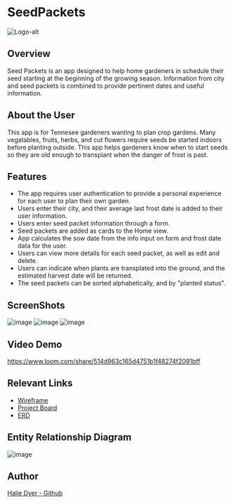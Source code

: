 # SeedPackets
![Logo-alt](https://user-images.githubusercontent.com/86806913/174443644-9236ed4c-f73e-4915-b871-13688de90eee.PNG)

## Overview

Seed Packets is an app designed to help home gardeners in schedule their seed starting at the beginning of the growing season. Information from city and seed packets is combined to provide pertinent dates and useful information. 

## About the User
This app is for Tennesee gardeners wanting to plan crop gardens. Many vegatables, fruits, herbs, and cut flowers require seeds be started indoors before planting outside. This app helps gardeners know when to start seeds so they are old enough to transplant when the danger of frost is past. 

## Features
- The app requires user authentication to provide a personal experience for each user to plan their own garden.
- Users enter their city, and their average last frost date is added to their user information.
- Users enter seed packet information through a form.
- Seed packets are added as cards to the Home view.
- App calculates the sow date from the info input on form and frost date data for the user.
- Users can view more details for each seed packet, as well as edit and delete.
- Users can indicate when plants are transplated into the ground, and the estimated harvest date will be returned. 
- The seed packets can be sorted alphabetically, and by "planted status".

## ScreenShots
![image](https://user-images.githubusercontent.com/86806913/174419181-88840972-5974-4f33-82bf-d272c60ca01b.png)
![image](https://user-images.githubusercontent.com/86806913/174419138-59e56835-7e98-4923-ad01-ddd3ffb19373.png)
![image](https://user-images.githubusercontent.com/86806913/174419151-2daad07a-a14d-47e8-a328-d43021241bb5.png)


## Video Demo
https://www.loom.com/share/514d963c165d4751b1f48274f2091bff

## Relevant Links
- [Wireframe](https://www.figma.com/file/5GWIlj0NA5DTd49KRLYTog/Back-End-Captstone)
- [Project Board](https://github.com/DyerHL/SeedPackets/projects/1)
- [ERD](https://dbdiagram.io/d/6282f3497f945876b62dcdf3)

## Entity Relationship Diagram
![image](https://user-images.githubusercontent.com/86806913/174419098-f3f4296c-82ee-46ea-98e2-d23709b98bd3.png)

## Author
[Halie Dyer - Github](https://github.com/DyerHL)

